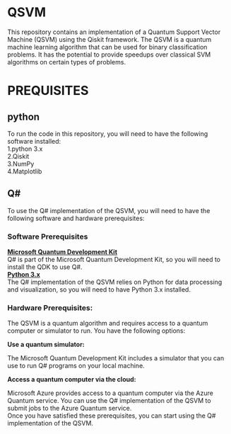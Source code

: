 # QSVM
This repository contains an implementation of a Quantum Support Vector Machine (QSVM) using the Qiskit framework. The QSVM is a quantum machine learning algorithm that can be used for binary classification problems. It has the potential to provide speedups over classical SVM algorithms on certain types of problems.

# PREQUISITES
## python
To run the code in this repository, you will need to have the following software installed:<br />
        1.python 3.x <br />
	2.Qiskit <br />
	3.NumPy <br />
	4.Matplotlib <br />
## Q#
 To use the Q# implementation of the QSVM, you will need to have the following software and hardware prerequisites:

### Software Prerequisites
**[Microsoft Quantum Development Kit](https://learn.microsoft.com/en-us/azure/quantum/overview-what-is-qsharp-and-qdk#get-started-with-q-and-the-quantum-development-kit)** <br />
Q# is part of the Microsoft Quantum Development Kit, so you will need to install the QDK to use Q#. 
<br />
**[Python 3.x](https://www.python.org/downloads/)** <br />
 The Q# implementation of the QSVM relies on Python for data processing and visualization, so you will  need to have Python 3.x installed.

### Hardware Prerequisites:
The QSVM is a quantum algorithm and requires access to a quantum computer or simulator to run. You have the following options: <br />

**Use a quantum simulator:** <br />

The Microsoft Quantum Development Kit includes a simulator that you can use to run Q# programs on your local machine.<br />

**Access a quantum computer via the cloud:** <br />

Microsoft Azure provides access to a quantum computer via the Azure Quantum service. You can use the Q# implementation of the QSVM to submit jobs to the Azure Quantum service. <br />
Once you have satisfied these prerequisites, you can start using the Q# implementation of the QSVM.


